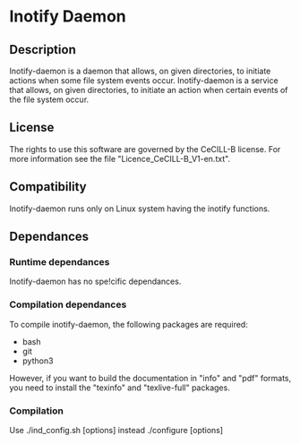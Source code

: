 # Inotify Daemon

## Description
Inotify-daemon is a daemon that allows, on given directories, to
initiate actions when some file system events occur. Inotify-daemon is
a service that allows, on given directories, to initiate an action
when certain events of the file system occur.

## License
The rights to use this software are governed by the CeCILL-B license.
For more information see the file "Licence_CeCILL-B_V1-en.txt".

## Compatibility
Inotify-daemon runs only on Linux system having the inotify functions.

## Dependances
### Runtime dependances
Inotify-daemon has no spe!cific dependances.

### Compilation dependances
To compile inotify-daemon, the following packages are required:
- bash
- git
- python3

However, if you want to build the documentation in "info" and "pdf" formats,
you need to install the "texinfo" and "texlive-full" packages.

### Compilation
Use ./ind_config.sh [options] instead ./configure [options]

